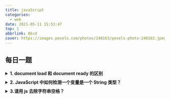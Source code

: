 ```yaml
---
title: javaScript
categories:
  - web
date: 2021-05-11 15:53:47
top: 1
abbrlink: 86cd
cover: https://images.pexels.com/photos/240163/pexels-photo-240163.jpeg?auto=compress&cs=tinysrgb&dpr=1&w=500
---
```


## 每日一题

<!-- 第1题 -->
<details>
<!-- 标题 -->
<summary style="margin-bottom:8px"><b>1. document load 和 document ready 的区别</b></summary>
答案：页面加载完成有两件事情<br/>
1、load是当页面所有资源全部加载完成后（包括DOM文档树，css文件，js文件，图片资源等），执行一个函数。
问题：如果图片资源较多，加载时间较长。onload后等待执行的函数等到时间较长，所以一些效果受到影响。<br/>
2、$(document).ready()s DOM文档树加载完成之后执行一个函数（不含图片，css等）所有会比onload较快执行，在原生的js中不包括ready（）这个方法，只有load方法，也就是onload事件
</details>

<!-- 第2题 -->
<details>
<summary style="margin-bottom:8px"><b>2. JavaScript 中如何检测一个变量是一个 String 类型？</b></summary>
答案：四种方法（typeof、constructor、instanceof、Object.prototype.toString.call()）

```js
var str = 'I am xiaogao'

1. typeof
      typeof(str) => 'string'  // typeof  返回的是一个类型
      type str => 'string'

2. constructor  /*（constructor 是prototype对象上的属性，指向构造函数。
根据实例对象寻找属性的顺序，若实例对象没有实例属性或者方法时，就是原型链上找）*/
      str.constructor   =>   ƒ String() { [native code] }
      str.constructor == String    //true

3. instanceof
      new String('sdsda').instanceof // true
      str.instanceof String // false 
      /* 以上形式的Number，String，Boolean判断不出类型，但如果使用new新建，则可以检测出
      null和undefined返回false，因为它们的类型就是自己本身，不是object创建出来的，所以返回false */

4. Object.prototype.toString.call()
      Object.prototype.toString.call('123') === '[object String]' // true
```
</details>

<!-- 第3题 -->
<details>
<summary style="margin-bottom:8px"><b>3.请用 js 去除字符串空格？</b></summary>
答：有以下几种方式  replace 正则匹配方法、str. trim()方法、JQ 方法：$. trim(str)方法
<br/>
方法一：replace 正则匹配方法<br/>

```js
去除字符串内所有的空格：str = str. replace(/\s*/g, "");
去除字符串内两头的空格：str = str. replace(/^\s*|\s*$/g, "");
去除字符串内左侧的空格：str = str. replace(/^\s*/, "");
去除字符串内右侧的空格：str = str. replace(/(\s*$)/g, "");
```
<br/>
方法一：str. trim()方法<br/>
trim()方法是用来删除字符串两端的空白字符并返回，trim 方法并不影响原来的字符串本身，它返回的是一个新的字符串。
缺陷：只能去除字符串两端的空格，不能去除中间的空格

```js
var str = " 6 6 ";
var str_1 = str.trim();
console.log(str_1); //6 6//输出左右侧均无空格
```
<br/>
方法三：JQ 方法：$. trim(str)方法<br/>

```js
var str = " 6 6 ";
var str_1 = $.trim(str);
console.log(str_1); //6 6//输出左右侧均无空格
```
</details>